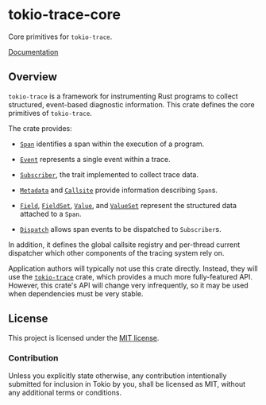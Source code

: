 # tokio-trace-core

Core primitives for `tokio-trace`.

[Documentation](https://tokio-rs.github.io/tokio/doc/tokio_trace_core/index.html)

## Overview

`tokio-trace` is a framework for instrumenting Rust programs to collect
structured, event-based diagnostic information. This crate defines the core
primitives of `tokio-trace`.

The crate provides:

* [`Span`] identifies a span within the execution of a program.

* [`Event`] represents a single event within a trace.

* [`Subscriber`], the trait implemented to collect trace data.

* [`Metadata`] and [`Callsite`] provide information describing `Span`s.

* [`Field`], [`FieldSet`], [`Value`], and [`ValueSet`] represent the
  structured data attached to a `Span`.

* [`Dispatch`] allows span events to be dispatched to `Subscriber`s.

In addition, it defines the global callsite registry and per-thread current
dispatcher which other components of the tracing system rely on.

Application authors will typically not use this crate directly. Instead, they
will use the [`tokio-trace`] crate, which provides a much more fully-featured
API. However, this crate's API will change very infrequently, so it may be used
when dependencies must be very stable.

[`tokio-trace`]: ../
[`Span`]: https://tokio-rs.github.io/tokio/doc/tokio_trace_core/span/struct.Span.html
[`Event`]: https://tokio-rs.github.io/tokio/doc/tokio_trace_core/event/struct.Event.html
[`Subscriber`]: https://tokio-rs.github.io/tokio/doc/tokio_trace_core/subscriber/trait.Subscriber.html
[`Metadata`]: https://tokio-rs.github.io/tokio/doc/tokio_trace_core/metadata/struct.Metadata.html
[`Callsite`]: https://tokio-rs.github.io/tokio/doc/tokio_trace_core/callsite/trait.Callsite.html
[`Field`]: https://tokio-rs.github.io/tokio/doc/tokio_trace_core/field/struct.Field.html
[`FieldSet`]: https://tokio-rs.github.io/tokio/doc/tokio_trace_core/field/struct.FieldSet.html
[`Value`]: https://tokio-rs.github.io/tokio/doc/tokio_trace_core/field/trait.Value.html
[`ValueSet`]: https://tokio-rs.github.io/tokio/doc/tokio_trace_core/field/struct.ValueSet.html
[`Dispatch`]: https://tokio-rs.github.io/tokio/doc/tokio_trace_core/dispatcher/struct.Dispatch.html

## License

This project is licensed under the [MIT license](LICENSE).

### Contribution

Unless you explicitly state otherwise, any contribution intentionally submitted
for inclusion in Tokio by you, shall be licensed as MIT, without any additional
terms or conditions.
